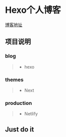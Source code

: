 
# Hexo个人博客

[博客地址](https://www.zhourenyou.com)

## 项目说明

### blog 
>* hexo

### themes 
>* Next

### production 
>* Netlify

## Just do it